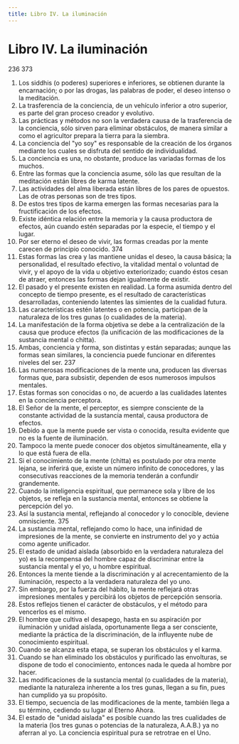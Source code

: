 ```yaml
---
title: Libro IV. La iluminación
---
```


# Libro IV. La iluminación

<p>
<pin lang="es">236</pin> <pin lang="en">373</pin>
</p>

1. Los siddhis (o poderes) superiores e inferiores, se obtienen durante la encarnación; o por las drogas, las palabras de poder, el deseo intenso o la meditación. <af book="4" af="1"/>
2. La trasferencia de la conciencia, de un vehículo inferior a otro superior, es parte del gran proceso creador y evolutivo. <af book="4" af="2"/>
3. Las prácticas y métodos no son la verdadera causa de la trasferencia de la conciencia, sólo sirven para eliminar obstáculos, de manera similar a como el agricultor prepara la tierra para la siembra. <af book="4" af="3"/>
4. La conciencia del "yo soy" es responsable de la creación de los órganos mediante los cuales se disfruta del sentido de individualidad. <af book="4" af="4"/>
5. La conciencia es una, no obstante, produce las variadas formas de los muchos. <af book="4" af="5"/>
6. Entre las formas que la conciencia asume, sólo las que resultan de la meditación están libres de karma latente. <af book="4" af="6"/>
7. Las actividades del alma liberada están libres de los pares de opuestos. Las de otras personas son de tres tipos. <af book="4" af="7"/>
8. De estos tres tipos de karma emergen las formas necesarias para la fructificación de los efectos. <af book="4" af="8"/>
9. Existe idéntica relación entre la memoria y la causa productora de efectos, aún cuando estén separadas por la especie, el tiempo y el lugar. <af book="4" af="9"/>
10. Por ser eterno el deseo de vivir, las formas creadas por la mente carecen de principio conocido. <pin lang="en">374</pin> <af book="4" af="10"/>
11. Estas formas las crea y las mantiene unidas el deseo, la causa básica; la personalidad, el resultado efectivo, la vitalidad mental o voluntad de vivir, y el apoyo de la vida u objetivo exteriorizado; cuando éstos cesan de atraer, entonces las formas dejan igualmente de existir.
12. El pasado y el presente existen en realidad. La forma asumida dentro del concepto de tiempo presente, es el resultado de características desarrolladas, conteniendo latentes las simientes de la cualidad futura.
13. Las características estén latentes o en potencia, participan de la naturaleza de los tres gunas (o cualidades de la materia).
14. La manifestación de la forma objetiva se debe a la centralización de la causa que produce efectos (la unificación de las modificaciones de la sustancia mental o chitta).
15. Ambas, conciencia y forma, son distintas y están separadas; aunque las formas sean similares, la conciencia puede funcionar en diferentes niveles del ser. <pin lang="es">237</pin>
16. Las numerosas modificaciones de la mente una, producen las diversas formas que, para subsistir, dependen de esos numerosos impulsos mentales.
17. Estas formas son conocidas o no, de acuerdo a las cualidades latentes en la conciencia perceptora.
18. El Señor de la mente, el perceptor, es siempre consciente de la constante actividad de la sustancia mental, causa productora de efectos.
19. Debido a que la mente puede ser vista o conocida, resulta evidente que no es la fuente de iluminación.
20. Tampoco la mente puede conocer dos objetos simultáneamente, ella y lo que está fuera de ella.
21. Si el conocimiento de la mente (chitta) es postulado por otra mente lejana, se inferirá que, existe un número infinito de conocedores, y las consecutivas reacciones de la memoria tenderán a confundir grandemente.
22. Cuando la inteligencia espiritual, que permanece sola y libre de los objetos, se refleja en la sustancia mental, entonces se obtiene la percepción del yo.
23. Así la sustancia mental, reflejando al conocedor y lo conocible, deviene omnisciente. <pin lang="en">375</pin>
24. La sustancia mental, reflejando como lo hace, una infinidad de impresiones de la mente, se convierte en instrumento del yo y actúa como agente unificador.
25. El estado de unidad aislada (absorbido en la verdadera naturaleza del yo) es la recompensa del hombre capaz de discriminar entre la sustancia mental y el yo, u hombre espiritual.
26. Entonces la mente tiende a la discriminación y al acrecentamiento de la iluminación, respecto a la verdadera naturaleza del yo uno.
27. Sin embargo, por la fuerza del hábito, la mente reflejará otras impresiones mentales y percibirá los objetos de percepción sensoria.
28. Estos reflejos tienen el carácter de obstáculos, y el método para vencerlos es el mismo.
29. El hombre que cultiva el desapego, hasta en su aspiración por iluminación y unidad aislada, oportunamente llega a ser consciente, mediante la práctica de la discriminación, de la influyente nube de conocimiento espiritual.
30. Cuando se alcanza esta etapa, se superan los obstáculos y el karma.
31. Cuando se han eliminado los obstáculos y purificado las envolturas, se dispone de todo el conocimiento, entonces nada le queda al hombre por hacer.
32. Las modificaciones de la sustancia mental (o cualidades de la materia), mediante la naturaleza inherente a los tres gunas, llegan a su fin, pues han cumplido ya su propósito.
33. El tiempo, secuencia de las modificaciones de la mente, también llega a su término, cediendo su lugar al Eterno Ahora.
34. El estado de "unidad aislada" es posible cuando las tres cualidades de la materia (los tres gunas o potencias de la naturaleza, A.A.B.) ya no aferran al yo. La conciencia espiritual pura se retrotrae en el Uno.

